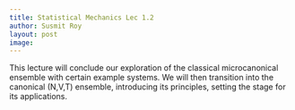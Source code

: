 ```yaml
---
title: Statistical Mechanics Lec 1.2
author: Susmit Roy
layout: post
image: 
---
```


This lecture will conclude our exploration of the classical microcanonical ensemble with certain example systems. We will then transition into the canonical (N,V,T) ensemble, introducing its principles, setting the stage for its applications.
